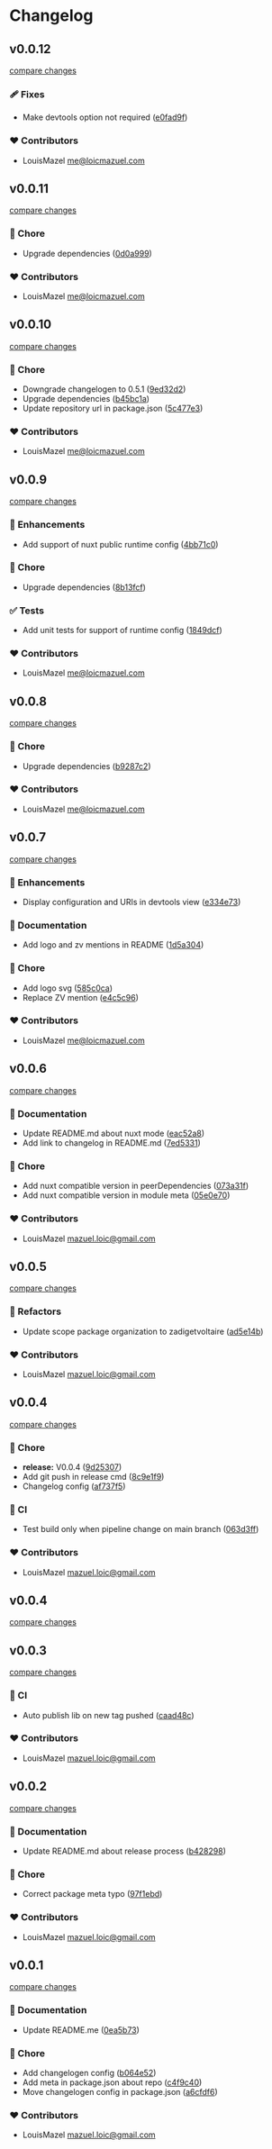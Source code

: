 # Changelog


## v0.0.12

[compare changes](https://github.com/zadigetvoltaire/nuxt-well-known/compare/v0.0.11...v0.0.12)


### 🩹 Fixes

  - Make devtools option not required ([e0fad9f](https://github.com/zadigetvoltaire/nuxt-well-known/commit/e0fad9f))

### ❤️  Contributors

- LouisMazel <me@loicmazuel.com>

## v0.0.11

[compare changes](https://github.com/zadigetvoltaire/nuxt-well-known/compare/v0.0.10...v0.0.11)


### 🏡 Chore

  - Upgrade dependencies ([0d0a999](https://github.com/zadigetvoltaire/nuxt-well-known/commit/0d0a999))

### ❤️  Contributors

- LouisMazel <me@loicmazuel.com>

## v0.0.10

[compare changes](https://github.com/zadigetvoltaire/nuxt-well-known/compare/v0.0.9...v0.0.10)


### 🏡 Chore

  - Downgrade changelogen to 0.5.1 ([9ed32d2](https://github.com/zadigetvoltaire/nuxt-well-known/commit/9ed32d2))
  - Upgrade dependencies ([b45bc1a](https://github.com/zadigetvoltaire/nuxt-well-known/commit/b45bc1a))
  - Update repository url in package.json ([5c477e3](https://github.com/zadigetvoltaire/nuxt-well-known/commit/5c477e3))

### ❤️  Contributors

- LouisMazel <me@loicmazuel.com>

## v0.0.9

[compare changes](https://undefined/undefined/compare/v0.0.8...v0.0.9)


### 🚀 Enhancements

  - Add support of nuxt public runtime config ([4bb71c0](https://undefined/undefined/commit/4bb71c0))

### 🏡 Chore

  - Upgrade dependencies ([8b13fcf](https://undefined/undefined/commit/8b13fcf))

### ✅ Tests

  - Add unit tests for support of runtime config ([1849dcf](https://undefined/undefined/commit/1849dcf))

### ❤️  Contributors

- LouisMazel <me@loicmazuel.com>

## v0.0.8

[compare changes](https://github.com/zadigetvoltaire/nuxt-well-known/compare/v0.0.7...v0.0.8)


### 🏡 Chore

  - Upgrade dependencies ([b9287c2](https://github.com/zadigetvoltaire/nuxt-well-known/commit/b9287c2))

### ❤️  Contributors

- LouisMazel <me@loicmazuel.com>

## v0.0.7

[compare changes](https://github.com/zadigetvoltaire/nuxt-well-known/compare/v0.0.6...v0.0.7)


### 🚀 Enhancements

  - Display configuration and URIs in devtools view ([e334e73](https://github.com/zadigetvoltaire/nuxt-well-known/commit/e334e73))

### 📖 Documentation

  - Add logo and zv mentions in README ([1d5a304](https://github.com/zadigetvoltaire/nuxt-well-known/commit/1d5a304))

### 🏡 Chore

  - Add logo svg ([585c0ca](https://github.com/zadigetvoltaire/nuxt-well-known/commit/585c0ca))
  - Replace ZV mention ([e4c5c96](https://github.com/zadigetvoltaire/nuxt-well-known/commit/e4c5c96))

### ❤️  Contributors

- LouisMazel <me@loicmazuel.com>

## v0.0.6

[compare changes](https://github.com/zadigetvoltaire/nuxt-well-known/compare/v0.0.5...v0.0.6)


### 📖 Documentation

  - Update README.md about nuxt mode ([eac52a8](https://github.com/zadigetvoltaire/nuxt-well-known/commit/eac52a8))
  - Add link to changelog in README.md ([7ed5331](https://github.com/zadigetvoltaire/nuxt-well-known/commit/7ed5331))

### 🏡 Chore

  - Add nuxt compatible version in peerDependencies ([073a31f](https://github.com/zadigetvoltaire/nuxt-well-known/commit/073a31f))
  - Add nuxt compatible version in module meta ([05e0e70](https://github.com/zadigetvoltaire/nuxt-well-known/commit/05e0e70))

### ❤️  Contributors

- LouisMazel <mazuel.loic@gmail.com>

## v0.0.5

[compare changes](https://github.com/zadigetvoltaire/nuxt-well-known/compare/v0.0.4...v0.0.5)


### 💅 Refactors

  - Update scope package organization to zadigetvoltaire ([ad5e14b](https://github.com/zadigetvoltaire/nuxt-well-known/commit/ad5e14b))

### ❤️  Contributors

- LouisMazel <mazuel.loic@gmail.com>

## v0.0.4

[compare changes](https://github.com/zadigetvoltaire/nuxt-well-known/compare/v0.0.3...v0.0.4)


### 🏡 Chore

  - **release:** V0.0.4 ([9d25307](https://github.com/zadigetvoltaire/nuxt-well-known/commit/9d25307))
  - Add git push in release cmd ([8c9e1f9](https://github.com/zadigetvoltaire/nuxt-well-known/commit/8c9e1f9))
  - Changelog config ([af737f5](https://github.com/zadigetvoltaire/nuxt-well-known/commit/af737f5))

### 🤖 CI

  - Test build only when pipeline change on main branch ([063d3ff](https://github.com/zadigetvoltaire/nuxt-well-known/commit/063d3ff))

### ❤️  Contributors

- LouisMazel <mazuel.loic@gmail.com>

## v0.0.4

[compare changes](https://github.com/zadigetvoltaire/nuxt-well-known/compare/v0.0.3...v0.0.4)

## v0.0.3

[compare changes](https://github.com/zadigetvoltaire/nuxt-well-known/compare/v0.0.2...v0.0.3)


### 🤖 CI

  - Auto publish lib on new tag pushed ([caad48c](https://github.com/zadigetvoltaire/nuxt-well-known/commit/caad48c))

### ❤️  Contributors

- LouisMazel <mazuel.loic@gmail.com>

## v0.0.2

[compare changes](https://github.com/zadigetvoltaire/nuxt-well-known/compare/v0.0.1...v0.0.2)


### 📖 Documentation

  - Update README.md about release process ([b428298](https://github.com/zadigetvoltaire/nuxt-well-known/commit/b428298))

### 🏡 Chore

  - Correct package meta typo ([97f1ebd](https://github.com/zadigetvoltaire/nuxt-well-known/commit/97f1ebd))

### ❤️  Contributors

- LouisMazel <mazuel.loic@gmail.com>

## v0.0.1

[compare changes](https://github.com/zadigetvoltaire/nuxt-well-known/compare/v0.0.0...v0.0.1)


### 📖 Documentation

  - Update README.me ([0ea5b73](https://github.com/zadigetvoltaire/nuxt-well-known/commit/0ea5b73))

### 🏡 Chore

  - Add changelogen config ([b064e52](https://github.com/zadigetvoltaire/nuxt-well-known/commit/b064e52))
  - Add meta in package.json about repo ([c4f9c40](https://github.com/zadigetvoltaire/nuxt-well-known/commit/c4f9c40))
  - Move changelogen config in package.json ([a6cfdf6](https://github.com/zadigetvoltaire/nuxt-well-known/commit/a6cfdf6))

### ❤️  Contributors

- LouisMazel <mazuel.loic@gmail.com>

